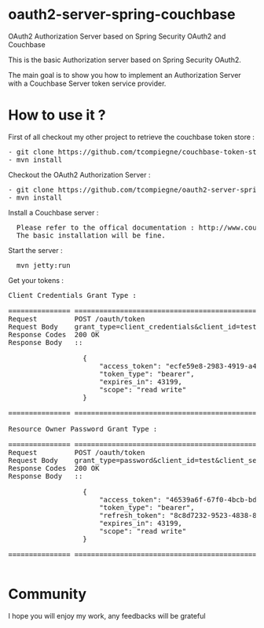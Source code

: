 oauth2-server-spring-couchbase
==============================

OAuth2 Authorization Server based on Spring Security OAuth2 and Couchbase

This is the basic Authorization server based on Spring Security OAuth2.

The main goal is to show you how to implement an Authorization Server with a Couchbase Server token service provider.

How to use it ?
==============================

First of all checkout my other project to retrieve the couchbase token store :

<pre>
- git clone https://github.com/tcompiegne/couchbase-token-store-spring-oauth2.git
- mvn install
</pre>

Checkout the OAuth2 Authorization Server :

<pre>
- git clone https://github.com/tcompiegne/oauth2-server-spring-couchbase.git
- mvn install
</pre>

Install a Couchbase server :

<pre>
  Please refer to the offical documentation : http://www.couchbase.com/download
  The basic installation will be fine.
</pre>

Start the server : 

<pre>
  mvn jetty:run
</pre>

Get your tokens :

<pre>
Client Credentials Grant Type :

=============== =================================================
Request         POST /oauth/token
Request Body    grant_type=client_credentials&client_id=test&client_secret=test
Response Codes  200 OK
Response Body   ::

                  {
                      "access_token": "ecfe59e8-2983-4919-a44a-039766ed1c45",
                      "token_type": "bearer",
                      "expires_in": 43199,
                      "scope": "read write"
                  }

=============== =================================================

Resource Owner Password Grant Type :

=============== =================================================
Request         POST /oauth/token
Request Body    grant_type=password&client_id=test&client_secret=test&username=userTest&password=userTest
Response Codes  200 OK
Response Body   ::

                  {
                      "access_token": "46539a6f-67f0-4bcb-bdef-89e3794825f5",
                      "token_type": "bearer",
                      "refresh_token": "8c8d7232-9523-4838-85f7-14cb3aaa174c",
                      "expires_in": 43199,
                      "scope": "read write"
                  }

=============== =================================================

</pre>

Community
===================================

I hope you will enjoy my work, any feedbacks will be grateful
